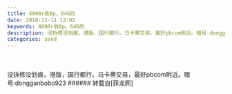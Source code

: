 ```yaml
---
title: 4000r收8p，64G的
date: 2018-12-11 12:02
keywords: 4000r收8p，64G的
description: 没拆修没划痕，港版，国行都行。马卡蒂交易，最好pbcom附近。暗号:dongganbobo923
categories: used
---
```

<td class="t_f" id="postmessage_2447243">

<br/>
<br/>
没拆修没划痕，港版，国行都行。马卡蒂交易，最好pbcom附近。暗号:dongganbobo923</td>
###### 转载自[菲龙网]